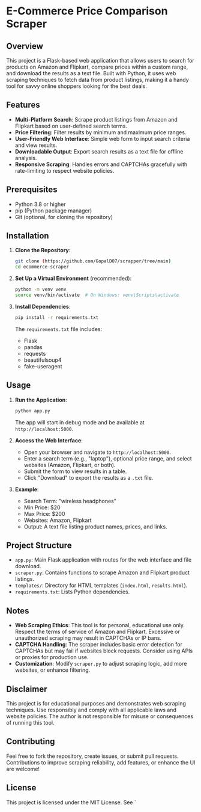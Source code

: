 # E-Commerce Price Comparison Scraper

## Overview
This project is a Flask-based web application that allows users to search for products on Amazon and Flipkart, compare prices within a custom range, and download the results as a text file. Built with Python, it uses web scraping techniques to fetch data from product listings, making it a handy tool for savvy online shoppers looking for the best deals.

## Features
- **Multi-Platform Search**: Scrape product listings from Amazon and Flipkart based on user-defined search terms.
- **Price Filtering**: Filter results by minimum and maximum price ranges.
- **User-Friendly Web Interface**: Simple web form to input search criteria and view results.
- **Downloadable Output**: Export search results as a text file for offline analysis.
- **Responsive Scraping**: Handles errors and CAPTCHAs gracefully with rate-limiting to respect website policies.

## Prerequisites
- Python 3.8 or higher
- pip (Python package manager)
- Git (optional, for cloning the repository)

## Installation
1. **Clone the Repository**:
   ```bash
   git clone (https://github.com/GopalD07/scrapper/tree/main)
   cd ecommerce-scraper
   ```

2. **Set Up a Virtual Environment** (recommended):
   ```bash
   python -m venv venv
   source venv/bin/activate  # On Windows: venv\Scripts\activate
   ```

3. **Install Dependencies**:
   ```bash
   pip install -r requirements.txt
   ```

   The `requirements.txt` file includes:
   - Flask
   - pandas
   - requests
   - beautifulsoup4
   - fake-useragent

## Usage
1. **Run the Application**:
   ```bash
   python app.py
   ```
   The app will start in debug mode and be available at `http://localhost:5000`.

2. **Access the Web Interface**:
   - Open your browser and navigate to `http://localhost:5000`.
   - Enter a search term (e.g., "laptop"), optional price range, and select websites (Amazon, Flipkart, or both).
   - Submit the form to view results in a table.
   - Click "Download" to export the results as a `.txt` file.

3. **Example**:
   - Search Term: "wireless headphones"
   - Min Price: $20
   - Max Price: $200
   - Websites: Amazon, Flipkart
   - Output: A text file listing product names, prices, and links.

## Project Structure
- `app.py`: Main Flask application with routes for the web interface and file download.
- `scraper.py`: Contains functions to scrape Amazon and Flipkart product listings.
- `templates/`: Directory for HTML templates (`index.html`, `results.html`).
- `requirements.txt`: Lists Python dependencies.

## Notes
- **Web Scraping Ethics**: This tool is for personal, educational use only. Respect the terms of service of Amazon and Flipkart. Excessive or unauthorized scraping may result in CAPTCHAs or IP bans.
- **CAPTCHA Handling**: The scraper includes basic error detection for CAPTCHAs but may fail if websites block requests. Consider using APIs or proxies for production use.
- **Customization**: Modify `scraper.py` to adjust scraping logic, add more websites, or enhance filtering.

## Disclaimer
This project is for educational purposes and demonstrates web scraping techniques. Use responsibly and comply with all applicable laws and website policies. The author is not responsible for misuse or consequences of running this tool.

## Contributing
Feel free to fork the repository, create issues, or submit pull requests. Contributions to improve scraping reliability, add features, or enhance the UI are welcome!

## License
This project is licensed under the MIT License. See `
